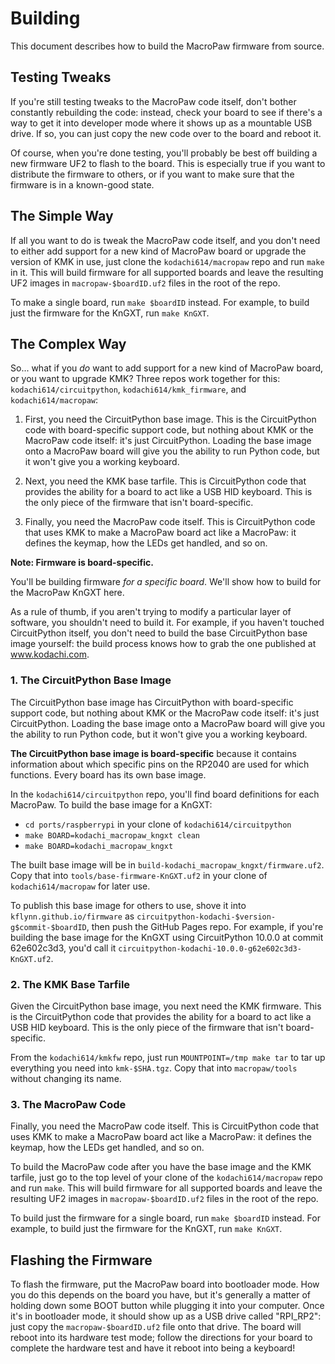 # Building

This document describes how to build the MacroPaw firmware from source.

## Testing Tweaks

If you're still testing tweaks to the MacroPaw code itself, don't bother
constantly rebuilding the code: instead, check your board to see if there's a
way to get it into developer mode where it shows up as a mountable USB drive.
If so, you can just copy the new code over to the board and reboot it.

Of course, when you're done testing, you'll probably be best off building a
new firmware UF2 to flash to the board. This is especially true if you want to
distribute the firmware to others, or if you want to make sure that the
firmware is in a known-good state.

## The Simple Way

If all you want to do is tweak the MacroPaw code itself, and you don't need to
either add support for a new kind of MacroPaw board or upgrade the version of
KMK in use, just clone the `kodachi614/macropaw` repo and run `make` in it.
This will build firmware for all supported boards and leave the resulting UF2
images in `macropaw-$boardID.uf2` files in the root of the repo.

To make a single board, run `make $boardID` instead. For example, to build
just the firmware for the KnGXT, run `make KnGXT`.

## The Complex Way

So... what if you _do_ want to add support for a new kind of MacroPaw board,
or you want to upgrade KMK? Three repos work together for this:
`kodachi614/circuitpython`, `kodachi614/kmk_firmware`, and
`kodachi614/macropaw`:

1. First, you need the CircuitPython base image. This is the CircuitPython code
   with board-specific support code, but nothing about KMK or the MacroPaw
   code itself: it's just CircuitPython. Loading the base image onto a MacroPaw
   board will give you the ability to run Python code, but it won't give you a
   working keyboard.

2. Next, you need the KMK base tarfile. This is CircuitPython code that
   provides the ability for a board to act like a USB HID keyboard. This is
   the only piece of the firmware that isn't board-specific.

3. Finally, you need the MacroPaw code itself. This is CircuitPython code that
   uses KMK to make a MacroPaw board act like a MacroPaw: it defines the
   keymap, how the LEDs get handled, and so on.

**Note: Firmware is board-specific.**

You'll be building firmware _for a specific board_. We'll show how to build
for the MacroPaw KnGXT here.

As a rule of thumb, if you aren't trying to modify a particular layer of
software, you shouldn't need to build it. For example, if you haven't touched
CircuitPython itself, you don't need to build the base CircuitPython base
image yourself: the build process knows how to grab the one published at
www.kodachi.com.

### 1. The CircuitPython Base Image

The CircuitPython base image has CircuitPython with board-specific support
code, but nothing about KMK or the MacroPaw code itself: it's just
CircuitPython. Loading the base image onto a MacroPaw board will give you the
ability to run Python code, but it won't give you a working keyboard.

**The CircuitPython base image is board-specific** because it contains
information about which specific pins on the RP2040 are used for which
functions. Every board has its own base image.

In the `kodachi614/circuitpython` repo, you'll find board definitions for each
MacroPaw. To build the base image for a KnGXT:

- `cd ports/raspberrypi` in your clone of `kodachi614/circuitpython`
- `make BOARD=kodachi_macropaw_kngxt clean`
- `make BOARD=kodachi_macropaw_kngxt`

The built base image will be in `build-kodachi_macropaw_kngxt/firmware.uf2`.
Copy that into `tools/base-firmware-KnGXT.uf2` in your clone of
`kodachi614/macropaw` for later use.

To publish this base image for others to use, shove it into
`kflynn.github.io/firmware` as
`circuitpython-kodachi-$version-g$commit-$boardID`, then push the GitHub Pages
repo. For example, if you're building the base image for the KnGXT using
CircuitPython 10.0.0 at commit 62e602c3d3, you'd call it
`circuitpython-kodachi-10.0.0-g62e602c3d3-KnGXT.uf2`.

### 2. The KMK Base Tarfile

Given the CircuitPython base image, you next need the KMK firmware. This is
the CircuitPython code that provides the ability for a board to act like a USB
HID keyboard. This is the only piece of the firmware that isn't
board-specific.

From the `kodachi614/kmkfw` repo, just run `MOUNTPOINT=/tmp make tar` to tar
up everything you need into `kmk-$SHA.tgz`. Copy that into
`macropaw/tools` without changing its name.

### 3. The MacroPaw Code

Finally, you need the MacroPaw code itself. This is CircuitPython code that
uses KMK to make a MacroPaw board act like a MacroPaw: it defines the
keymap, how the LEDs get handled, and so on.

To build the MacroPaw code after you have the base image and the KMK tarfile,
just go to the top level of your clone of the `kodachi614/macropaw` repo and run
`make`. This will build firmware for all supported boards and leave the
resulting UF2 images in `macropaw-$boardID.uf2` files in the root of the repo.

To build just the firmware for a single board, run `make $boardID` instead.
For example, to build just the firmware for the KnGXT, run `make KnGXT`.

## Flashing the Firmware

To flash the firmware, put the MacroPaw board into bootloader mode. How you do
this depends on the board you have, but it's generally a matter of holding
down some BOOT button while plugging it into your computer. Once it's in
bootloader mode, it should show up as a USB drive called "RPI_RP2": just copy
the `macropaw-$boardID.uf2` file onto that drive. The board will reboot into
its hardware test mode; follow the directions for your board to complete the
hardware test and have it reboot into being a keyboard!
